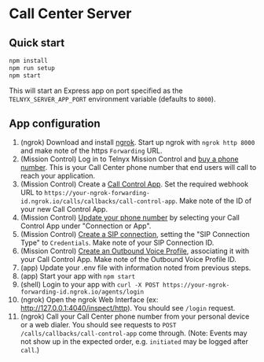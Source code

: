 # Call Center Server

## Quick start

```sh
npm install
npm run setup
npm start
```

This will start an Express app on port specified as the `TELNYX_SERVER_APP_PORT` environment variable (defaults to `8000`).

## App configuration

1. (ngrok) Download and install [ngrok](https://ngrok.com/). Start up ngrok with `ngrok http 8000` and make note of the https `Forwarding` URL.
1. (Mission Control) Log in to Telnyx Mission Control and [buy a phone number](https://portal.telnyx.com/#/app/numbers/search-numbers). This is your Call Center phone number that end users will call to reach your application.
1. (Mission Control) Create a [Call Control App](https://portal.telnyx.com/#/app/call-control/applications/new). Set the required webhook URL to `https://your-ngrok-forwarding-id.ngrok.io/calls/callbacks/call-control-app`. Make note of the ID of your new Call Control App.
1. (Mission Control) [Update your phone number](https://portal.telnyx.com/#/app/numbers/my-numbers) by selecting your Call Control App under "Connection or App".
1. (Mission Control) [Create a SIP connection](https://portal.telnyx.com/#/app/connections), setting the "SIP Connection Type" to `Credentials`. Make note of your SIP Connection ID.
1. (Mission Control) [Create an Outbound Voice Profile](https://portal.telnyx.com/#/app/outbound-profiles/new), associating it with your Call Control App. Make note of the Outbound Voice Profile ID.
1. (app) Update your .env file with information noted from previous steps.
1. (app) Start your app with `npm start`
1. (shell) Login to your app with `curl -X POST https://your-ngrok-forwarding-id.ngrok.io/agents/login`
1. (ngrok) Open the ngrok Web Interface (ex: <http://127.0.0.1:4040/inspect/http>). You should see `/login` request.
1. (ngrok) Call your Call Center phone number from your personal device or a web dialer. You should see requests to `POST /calls/callbacks/call-control-app` come through. (Note: Events may not show up in the expected order, e.g. `initiated` may be logged after `call`.)
